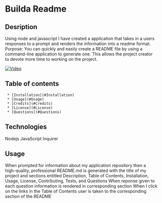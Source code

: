 # Builda Readme
  
  ## Desription 
   Using node and javascript I have created a application that takes in a users responses to a prompt and renders the information into a readme format.
   Purpose: You can quickly and easily create a README file by using a command-line application to generate one. This allows the project creator to devote more time to working on the project.

  
   [![Video](https://gifs.com/gif/readme-generator-JyG3qo?muted=false)](https://j.gifs.com/JyG3qo.gif)

  ## Table of contents
     * [Installation](#Installation)
     * [Usage](#Usage)
     * [Credits](#Credits)
     * [License](#License)
     * [Questions](#Questions)
  ## Technologies 
   Nodejs
   JavaScript
   Inquirer
  ## Usage 
   When prompted for information about my application repository then a high-quality, professional README.md is generated with the title of my project and sections entitled Description, Table of Contents, Installation, Usage, License, Contributing, Tests, and Questions
   When reponse given to each question information is rendered in corresponding section
   When I click on the links in the Table of Contents user is taken to the corresponding section of the README




